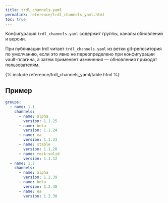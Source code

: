 ```yaml
---
title: trdl_channels.yaml
permalink: reference/trdl_channels_yaml.html
toc: true
---
```


Конфигурация `trdl_channels.yaml` содержит группы, каналы обновлений и версии.

При публикации trdl читает `trdl_channels.yaml` из ветки git-репозитория по умолчанию, если это явно не переопределено при конфигурации vault-плагина, а затем применяет изменения — обновления приходят пользователям.

{% include reference/trdl_channels_yaml/table.html %}

## Пример

```yaml
groups:
  - name: 1.1
    channels:
      - name: alpha
        version: 1.1.25
      - name: beta
        version: 1.1.24
      - name: ea
        version: 1.1.23
      - name: stable
        version: 1.1.20
      - name: rock-solid
        version: 1.1.12
  - name: 1.2
    channels:
      - name: alpha
        version: 1.2.39
      - name: beta
        version: 1.2.38
      - name: ea
        version: 1.2.30
```
